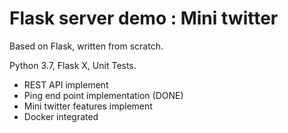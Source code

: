 # Flask server demo : Mini twitter 
Based on Flask, written from scratch. 

Python 3.7, Flask X, Unit Tests.

- REST API implement
- Ping end point implementation (DONE)
- Mini twitter features implement
- Docker integrated 
